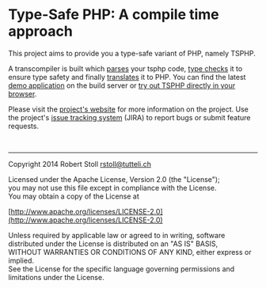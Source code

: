# Type-Safe PHP: A compile time approach

This project aims to provide you a type-safe variant of PHP, namely TSPHP.

A transcompiler is built which [parses](https://github.com/tsphp/tsphp-parser "Parser component") your tsphp code, [type checks](https://github.com/tsphp/tsphp-typechecker "type checker component") it to ensure type safety and finally [translates](https://github.com/tsphp/tsphp-translators-php54 "translator component") it to PHP.
You can find the latest [demo application](http://tsphp.ch/jenkins/job/TSPHP_dev/lastSuccessfulBuild/) on the build server or [try out TSPHP directly in your browser](http://tsphp.ch/demo).

Please visit the [project's website](http://tsphp.ch/) for more information on the project.
Use the project's [issue tracking system](http://tsphp.ch/jira) (JIRA) to report bugs or submit feature requests.

<br/>

---

Copyright 2014 Robert Stoll <rstoll@tutteli.ch>

Licensed under the Apache License, Version 2.0 (the "License");  
you may not use this file except in compliance with the License.  
You may obtain a copy of the License at  

[http://www.apache.org/licenses/LICENSE-2.0](http://www.apache.org/licenses/LICENSE-2.0)

Unless required by applicable law or agreed to in writing, software  
distributed under the License is distributed on an "AS IS" BASIS,  
WITHOUT WARRANTIES OR CONDITIONS OF ANY KIND, either express or implied.  
See the License for the specific language governing permissions and  
limitations under the License.